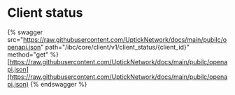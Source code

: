 # Client status

{% swagger src="https://raw.githubusercontent.com/UptickNetwork/docs/main/pubilc/openapi.json" path="/ibc/core/client/v1/client_status/{client_id}" method="get" %}
[https://raw.githubusercontent.com/UptickNetwork/docs/main/pubilc/openapi.json](https://raw.githubusercontent.com/UptickNetwork/docs/main/pubilc/openapi.json)
{% endswagger %}
